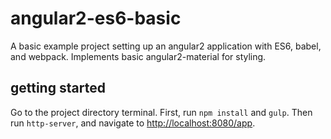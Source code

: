 # angular2-es6-basic

A basic example project setting up an angular2 application with ES6, babel, and webpack. Implements basic angular2-material for styling.

## getting started

Go to the project directory terminal.
First, run `npm install` and `gulp`.
Then run `http-server`, and navigate to [http://localhost:8080/app](http://localhost:8080/app).
